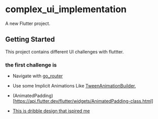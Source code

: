 # complex_ui_implementation

A new Flutter project.

## Getting Started

This project contains different UI challenges with fluttter.

### the first challenge is 
- Navigate with [go_router](https://gorouter.dev/)
- Use some Implicit Animations Like [TweenAnimationBuilder](https://api.flutter.dev/flutter/widgets/TweenAnimationBuilder-class.html), 
- (AnimatedPadding)[https://api.flutter.dev/flutter/widgets/AnimatedPadding-class.html]  

- [This is dribble design that ispired me](https://dribbble.com/shots/15863861-Sushi-Restaurant-Apps-Exploration-Animation)
